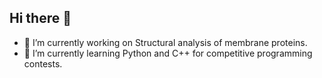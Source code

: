 ## Hi there 👋

- 🔭 I’m currently working on Structural analysis of membrane proteins.
- 🌱 I’m currently learning Python and C++ for competitive programming contests.
<!--
**niente0706/niente0706** is a ✨ _special_ ✨ repository because its `README.md` (this file) appears on your GitHub profile.

Here are some ideas to get you started:

- 👯 I’m looking to collaborate on ...
- 🤔 I’m looking for help with ...
- 💬 Ask me about ...
- 📫 How to reach me: ...
- 😄 Pronouns: ...
- ⚡ Fun fact: ...
-->
